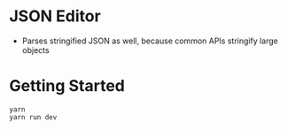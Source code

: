 # JSON Editor

- Parses stringified JSON as well, because common APIs stringify large objects

# Getting Started

```
yarn
yarn run dev
```